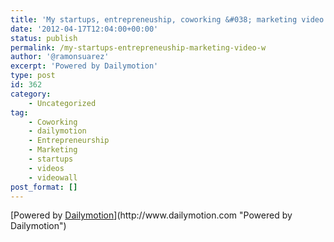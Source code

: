 ```yaml
---
title: 'My startups, entrepreneuship, coworking &#038; marketing video wall'
date: '2012-04-17T12:04:00+00:00'
status: publish
permalink: /my-startups-entrepreneuship-marketing-video-w
author: '@ramonsuarez'
excerpt: 'Powered by Dailymotion'
type: post
id: 362
category:
    - Uncategorized
tag:
    - Coworking
    - dailymotion
    - Entrepreneurship
    - Marketing
    - startups
    - videos
    - videowall
post_format: []
---
```

<div style="height:600px;text-align:left;">[Powered by <span style="text-decoration:underline;">Dailymotion</span>](http://www.dailymotion.com "Powered by Dailymotion")</div><div></div><div></div><div></div><div></div>